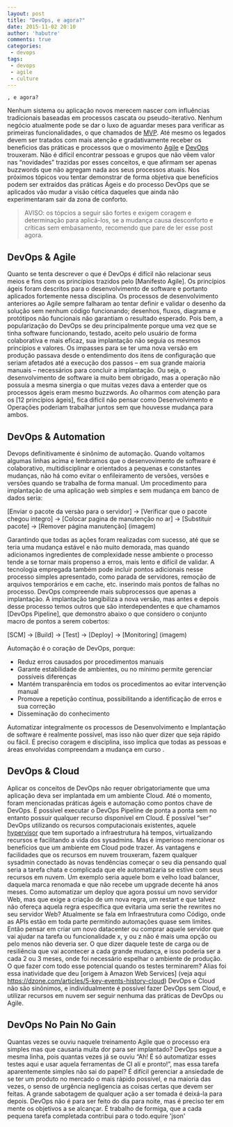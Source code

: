 ```yaml
---
layout: post
title: "DevOps, e agora?"
date: 2015-11-02 20:10
author: 'habutre'
comments: true
categories: 
 - devops
tags:
 - devops
 - agile
 - culture
---
```



    , e agora?

Nenhum sistema ou aplicação novos merecem nascer com influências tradicionais baseadas em processos cascata ou pseudo-iterativo. Nenhum negócio atualmente pode se dar o luxo de aguardar meses para verificar as primeiras funcionalidades, o que chamados de [MVP](http://www.google.com).
Até mesmo os legados devem ser tratados com mais atenção e gradativamente receber os beneficios das práticas e processos que o movimento [Agile](http://www.google.com) e [DevOps](http://www.google.com) trouxeram.
Não é difícil encontrar pessoas e grupos que não vêem valor nas “novidades” trazidas por esses conceitos, e que afirmam ser apenas buzzwords que não agregam nada aos seus processos atuais.
Nos próximos tópicos vou tentar demonstrar de forma objetiva que benefícios podem ser extraídos das práticas Ágeis e do processo DevOps que se aplicados vão mudar a visão cética daqueles que ainda não experimentaram sair da zona de conforto.

> AVISO: os tópcios a seguir são fortes e exigem coragem e determinação para aplicá-los, se a mudança causa desconforto e críticas sem embasamento, recomendo que pare de ler esse post agora.

DevOps & Agile
---------------

Quanto se tenta descrever o que é DevOps é difícil não relacionar seus meios e  fins com os princípios trazidos pelo [Manifesto Agile].
Os princípios ágeis foram descritos para o desenvolvimento de software e portanto aplicados fortemente nessa disciplina. Os processos de desenvolvimento anteriores ao Agile sempre falharam ao tentar definir e validar o desenho da solução sem nenhum código funcionando; desenhos, fluxos, diagrama e protótipos não funcionais não garantiam o resultado esperado.
Pois bem, a popularização do DevOps se deu principalmente porque uma vez que se tinha software funcionando, testado, aceito pelo usuário de forma colaborativa e mais eficaz, sua implantação não seguia os mesmos princípios e valores. Os impasses para se ter uma nova versão em produção passava desde  o entendimento dos itens de configuração que seriam afetados até a execução dos passos – em sua grande maioria manuais – necessários para concluir a implantação.
Ou seja, o desenvolvimento de software ia muito bem obrigado, mas a operação não possuía a mesma sinergia o que muitas vezes dava a enterder  que os processos ágeis eram mesmo buzzwords.
Ao olharmos com atenção para os [12 princípios ágeis], fica difícil não pensar como Desenvolvimento e Operações poderiam trabalhar juntos sem que houvesse mudança para ambos.

DevOps & Automation
--------------------

Devops definitivamente é sinônimo de automação. Quando voltamos algumas linhas acima e lembramos que o desenvovimento de software é colaborativo, multidisciplinar e orientados a pequenas e constantes mudanças, não há como evitar o enfileiramento de versões, versões e versões quando se trabalha de forma manual.
Um procedimento para implantação de uma aplicação web simples e sem mudança em banco de dados seria:

[Enviar o pacote da versào para o servidor] → [Verificar que o pacote chegou integro] → [Colocar pagina de manutenção no ar] → [Substituir pacote] → [Remover página manutenção] (imagem)

Garantindo que todas as ações foram realizadas com sucesso, até que se teria uma mudança estável e não muito demorada, mas quando adicionamos ingredientes de complexidade nesse ambiente o processo tende a se tornar mais propenso a erros, mais lento e difícil de validar.
A tecnologia empregada também pode incluir pontos adicionais nesse processo simples apresentado, como parada de servidores, remoção de arquivos temporários e em cache, etc. inserindo mais pontos de  falhas no processo. 
DevOps compreende mais subprocessos que apenas a implantação. A implantação tangibiliza a nova versão, mas antes e depois desse processo temos outros que são interdependentes e que chamamos [DevOps Pipeline], que demonstro abaixo o que considero o conjunto macro de pontos a serem cobertos:

[SCM] → [Build] → [Test] → [Deploy] → [Monitoring] (imagem)

 Automação é o coração de DevOps, porque:

* Reduz erros causados por procedimentos manuais
* Garante estabilidade de ambientes, ou no mínimo permite gerenciar possíveis diferenças
* Mantém transparência em todos os procedimentos ao evitar intervenção manual
* Promove a repetição contínua, possibilitando a identificação de erros e sua correção
* Disseminação do conhecimento

Automatizar integralmente os processos de Desenvolvimento e Implantação de software é realmente possível, mas isso não quer dizer que seja rápido ou fácil. É preciso coragem e disciplina, isso implica que todas as pessoas e áreas envolvidas compreendam a mudança em curso .

DevOps & Cloud
--------------

Aplicar os conceitos de DevOps não requer obrigatoriamente que uma aplicação deva ser implantada em um ambiente Cloud. Até o momento, foram mencionadas práticas ágeis e automação como pontos chave de DevOps. É possível executar o DevOps Pipeline de ponta a ponta sem no entanto possuir qualquer recurso disponível em Cloud.
É possível “ser” DevOps utilizando os recursos computacionais existentes, aquele [hypervisor](http://www.google.com) que tem suportado a infraestrutura há tempos, virtualizando recursos e facilitando a vida dos sysadmins. Mas é imperioso mencionar os benefícios que um ambiente em Cloud pode trazer. As vantagens e facilidades que  os recursos em nuvem trouxeram, fazem qualquer sysadmin conectado às novas tendências começar o seu dia pensando qual seria a tarefa chata e complicada que ele automatizaria se estive com seus recursos em nuvem.
Um exemplo seria aquele bom e velho load balancer, daquela marca renomada e que não recebe um upgrade decente há anos meses. Como automatizar um deploy que agora possui um novo servidor Web, mas que exige a criação de um nova regra, um restart e que talvez não ofereça aquela regra específica que evitaria uma serie the rewrites no seu servidor Web?
Atualmente se fala em Infraestrutura como Código, onde as APIs estão em toda parte permitindo automações quase sem limites. Então pensar em criar um novo datacenter ou comprar aquele servidor que vai ajudar na tarefa ou funcionalidade x, y ou z não é mais uma opção ou pelo menos não deveria ser.
O que dizer daquele teste de carga ou de resiliência que vai acontecer a cada grande mudança, e isso poderia ser a cada 2 ou 3 meses, onde foi necessário espelhar o ambiente de produção. O que fazer com  todo esse potencial quando os testes terminarem? Alias foi essa inatividade que deu [origem à Amazon Web Services] (veja aqui https://dzone.com/articles/5-key-events-history-cloud)
DevOps e Cloud não são sinônimos, e individualmente é possível fazer DevOps sem Cloud, e utilizar recursos em nuvem ser seguir nenhuma das práticas de DevOps ou Agile.

DevOps No Pain No Gain
----------------------

Quantas vezes se ouviu naquele treinamento Agile que o processo era simples mas que causaria muita dor para ser implantado? DevOps segue a mesma linha, pois quantas vezes já se ouviu “Ah! É só automatizar esses testes aqui e usar aquela ferramentas de CI alí e pronto!”, mas essa tarefa aparentemente simples não sai do papel?
É difícil gerenciar a ansiedade de se ter um produto no mercado o mais rápido possível, e na maioria das vezes, o senso de urgência negligencia as coisas certas que devem ser feitas. A grande sabotagem de qualquer ação a ser tomada é deixá-la para depois.
DevOps não é para ser feito do dia para noite, mas é preciso ter em mente os objetivos a se alcançar. É trabalho de formiga, que a cada pequena tarefa completada contribui para o todo.equire 'json'

